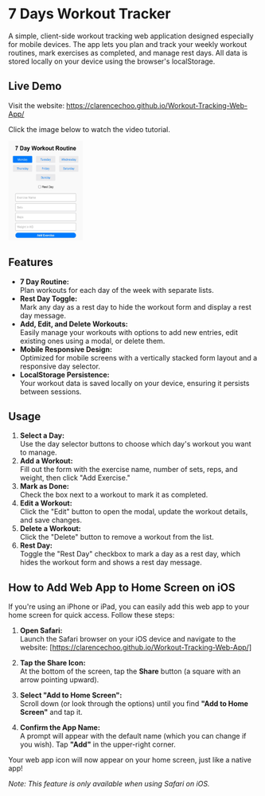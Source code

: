 # 7 Days Workout Tracker

A simple, client-side workout tracking web application designed especially for mobile devices. The app lets you plan and track your weekly workout routines, mark exercises as completed, and manage rest days. All data is stored locally on your device using the browser's localStorage.

## Live Demo

Visit the website: https://clarencechoo.github.io/Workout-Tracking-Web-App/

Click the image below to watch the video tutorial.

<a href="https://www.youtube.com/shorts/AjVvvu3cL70" target="_blank">
  <img src="assets/images/workout-tracker.jpeg" alt="Watch the video" style="width:150px; height:200px;">
</a>

## Features

- **7 Day Routine:**  
  Plan workouts for each day of the week with separate lists.
- **Rest Day Toggle:**  
  Mark any day as a rest day to hide the workout form and display a rest day message.
- **Add, Edit, and Delete Workouts:**  
  Easily manage your workouts with options to add new entries, edit existing ones using a modal, or delete them.
- **Mobile Responsive Design:**  
  Optimized for mobile screens with a vertically stacked form layout and a responsive day selector.
- **LocalStorage Persistence:**  
  Your workout data is saved locally on your device, ensuring it persists between sessions.

## Usage

1. **Select a Day:**  
   Use the day selector buttons to choose which day's workout you want to manage.
2. **Add a Workout:**  
   Fill out the form with the exercise name, number of sets, reps, and weight, then click "Add Exercise."
3. **Mark as Done:**  
   Check the box next to a workout to mark it as completed.
4. **Edit a Workout:**  
   Click the "Edit" button to open the modal, update the workout details, and save changes.
5. **Delete a Workout:**  
   Click the "Delete" button to remove a workout from the list.
6. **Rest Day:**  
   Toggle the "Rest Day" checkbox to mark a day as a rest day, which hides the workout form and shows a rest day message.

## How to Add Web App to Home Screen on iOS

If you're using an iPhone or iPad, you can easily add this web app to your home screen for quick access. Follow these steps:

1. **Open Safari:**  
   Launch the Safari browser on your iOS device and navigate to the website: [https://clarencechoo.github.io/Workout-Tracking-Web-App/]

2. **Tap the Share Icon:**  
   At the bottom of the screen, tap the **Share** button (a square with an arrow pointing upward).

3. **Select "Add to Home Screen":**  
   Scroll down (or look through the options) until you find **"Add to Home Screen"** and tap it.

4. **Confirm the App Name:**  
   A prompt will appear with the default name (which you can change if you wish). Tap **"Add"** in the upper-right corner.

Your web app icon will now appear on your home screen, just like a native app!

*Note: This feature is only available when using Safari on iOS.*